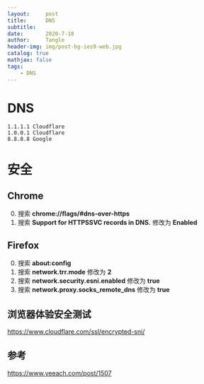 ```yaml
---
layout:     post
title:      DNS
subtitle:   
date:       2020-7-18
author:     Tangle
header-img: img/post-bg-ios9-web.jpg
catalog: true
mathjax: false
tags:
    - DNS
---
```


# DNS

```
1.1.1.1 Cloudflare
1.0.0.1 Cloudflare
8.8.8.8 Google
```
# 安全

## Chrome

0. 搜索 **chrome://flags/#dns-over-https**
0. 搜索 **Support for HTTPSSVC records in DNS.** 修改为 **Enabled**

## Firefox

0. 搜索 **about:config**
0. 搜索 **network.trr.mode** 修改为 **2**
0. 搜索 **network.security.esni.enabled** 修改为 **true**
0. 搜索 **network.proxy.socks_remote_dns** 修改为 **true**

## 浏览器体验安全测试

https://www.cloudflare.com/ssl/encrypted-sni/

## 参考

https://www.yeeach.com/post/1507
